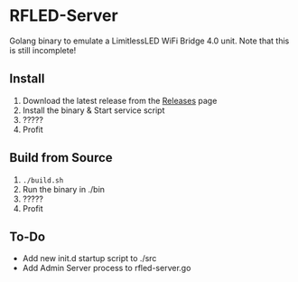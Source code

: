 RFLED-Server
==========

Golang binary to emulate a LimitlessLED WiFi Bridge 4.0 unit. Note that this is still incomplete!

Install
----
  1. Download the latest release from the [Releases](https://github.com/riptidewave93/RFLED-Server/releases) page
  2. Install the binary & Start service script
  3. ?????
  4. Profit

Build from Source
----
  1. `./build.sh`
  2. Run the binary in ./bin
  3. ?????
  4. Profit

To-Do
----
  * Add new init.d startup script to ./src
  * Add Admin Server process to rfled-server.go
